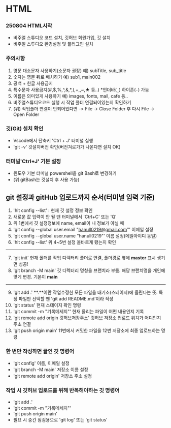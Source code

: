 # HTML
### 250804 HTML시작
* 비주얼 스튜디오 코드 설치, 깃허브 회원가입, 깃 설치
* 비주얼 스튜디오 환경설정 및 플러그인 설치
### 주의사항
1. 영문 대소문자 사용하기(소문자 권장) 예) subTitle, sub_title
2. 숫자는 영문 뒤로 배치하기 예) sub1, main002
3. 공백 + 한글 사용금지
4. 특수문자 사용금지(#,$,%,^,&,*,(,+,\,~,★ 등..) *언더바(`_`) 하이픈(`-`) 가능
5. 이름은 의미있게 사용하기 예) images, fonts, mail, cafe 등..
6. 비주얼스튜디오코드 실행 시 작업 폴더 연결되어있는지 확인하기
7. (위) 작업폴더 연결이 안되어있다면 -> File -> Close Folder 후 다시 File -> Open Folder
### 깃(Git) 설치 확인
* Vscode에서 단축키 'Ctrl + J' 터미널 실행
* 'git -v' 깃설치버전 확인(버전겨로가가 나온다면 설치 OK)
### 터미널'Ctrl+J' 기본 설정
* 윈도우 기본 터미널 powershell을 git Bash로 변경하기
* (위 gitBash는 깃설치 후 사용 가능)
## git 설정과 gitHub 업로드까지 순서(터미널 입력 기준)
1. 'hit config --list' : 현재 깃 설정 정보 확인
2. 새로운 값 입력이 안 될 땐 터미널에서 'Ctrl+C' 또는 'Q'
3. 위 1번에서 깃 설정정보에 name, email이 내 정보가 아닐 때
4. 'git config --global user.email "hanull0219@gmail.com"' 이메일 설정
5. 'git config --global user.name "hanull0219"' 이름 설정(메일아이디 동일)
6. 'hit config --list' 위 4~5번 설정 올바르게 됐는지 확인
---
7. 'git init' 현재 폴더를 작업 디렉터리 폴더로 연결, 폴더경로 옆에 **master** 표시 생기면 성공!
8. 'git branch -M main' 깃 디렉터리 명칭을 브랜치라 부름. 해당 브랜치명을 개인에 맞게 변경. 기본이 **main**
---
9. 'git add .' **.**이란 작업수정한 모든 파일을 대기소(스테이지)에 올린다는 뜻. 특정 파일만 선택할 땐 'git add README.md'이라 작성
10. 'git status' 현재 스테이지 확인 명령
11. 'git commit -m "기록메세지"' 현재 올리는 파일이 어떤 내용인지 기록
12. 'git remote add origin 깃허브저장주소' 깃허브 저장소 업로드 위치가 어디인지 주소 연결
13. 'git push origin main' 11번에서 커밋한 파일을 12번 저장소에 최종 업로드하는 명령
### 한 번만 작성하면 끝인 깃 명령어
* 'git config' 이름, 이메일 설정
* 'git branch -M main' 저장소 이름 설정
* 'git remote add origin' 저장소 주소 설정
### 작업 시 깃허브 업로드를 위해 반복해야하는 깃 명령어
* 'git add .'
* 'git commit -m "기록메세지"'
* 'git push origin main'
* 필요 시 중간 점검용으로 'git log' 또는 'git status'